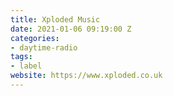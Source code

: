 ```yaml
---
title: Xploded Music
date: 2021-01-06 09:19:00 Z
categories:
- daytime-radio
tags:
- label
website: https://www.xploded.co.uk
---
```


